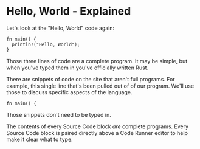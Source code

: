 # Hello, World - Explained

Let's look at the "Hello, World" code again:

```rust, noplayground
fn main() {
  println!("Hello, World");
}
```

Those three lines of code are a complete program.
It may be simple, but when you've typed them in
you've officially written Rust.

There are snippets of code on the site that aren't
full programs. For example, this single line that's
been pulled out of of our program. We'll use those
to discuss specific aspects of the language.

```rust, noplayground
fn main() {
```

Those snippets don't need to be typed in.

The contents of every Source Code block _are_ complete
programs. Every Source Code block is paired directly
above a Code Runner editor to help make it clear what
to type.
